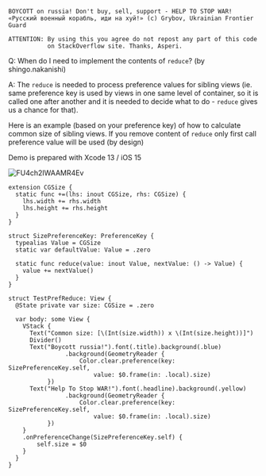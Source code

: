 ```
BOYCOTT on russia! Don't buy, sell, support - HELP TO STOP WAR!
«Русский военный корабль, иди на хуй!» (c) Grybov, Ukrainian Frontier Guard

ATTENTION: By using this you agree do not repost any part of this code
           on StackOverflow site. Thanks, Asperi.
```

Q: When do I need to implement the contents of `reduce`? (by shingo.nakanishi)

A: The `reduce` is needed to process preference values for sibling views (ie. same preference key is used by views in one same level of container, so it is called one after another and it is needed to decide what to do - `reduce` gives us a chance for that).

Here is an example (based on your preference key) of how to calculate common size of sibling views. If you remove content of `reduce` only first call preference value will be used (by design)

Demo is prepared with Xcode 13 / iOS 15

![FU4ch2IWAAMR4Ev](https://user-images.githubusercontent.com/62171579/173038846-d2c2a632-cfb9-423b-9f42-3f669ef1ac03.png)


```
extension CGSize {
  static func +=(lhs: inout CGSize, rhs: CGSize) {
    lhs.width += rhs.width
    lhs.height += rhs.height
  }
}

struct SizePreferenceKey: PreferenceKey {
  typealias Value = CGSize
  static var defaultValue: Value = .zero

  static func reduce(value: inout Value, nextValue: () -> Value) {
    value += nextValue()
  }
}

struct TestPrefReduce: View {
  @State private var size: CGSize = .zero

  var body: some View {
    VStack {
      Text("Common size: [\(Int(size.width)) x \(Int(size.height))]")
      Divider()
      Text("Boycott russia!").font(.title).background(.blue)
                .background(GeometryReader {
                    Color.clear.preference(key: SizePreferenceKey.self,
                        value: $0.frame(in: .local).size)
           })
      Text("Help To Stop WAR!").font(.headline).background(.yellow)
                .background(GeometryReader {
                    Color.clear.preference(key: SizePreferenceKey.self,
                        value: $0.frame(in: .local).size)
           })
    }
    .onPreferenceChange(SizePreferenceKey.self) {
        self.size = $0
    }
  }
}
```
